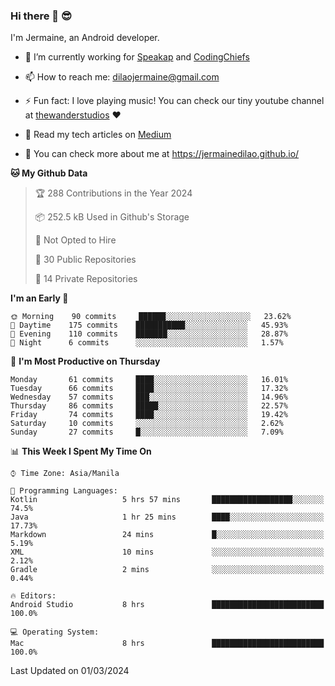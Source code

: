 ### Hi there 👋 😎
I'm Jermaine, an Android developer.

- 🔭 I’m currently working for [Speakap](https://www.speakap.com/) and [CodingChiefs](https://codingchiefs.com/en/)

- 📫 How to reach me: dilaojermaine@gmail.com

- ⚡ Fun fact: I love playing music! You can check our tiny youtube channel at [thewanderstudios](https://www.youtube.com/thewanderstudios) ♥️

- 📖 Read my tech articles on [Medium](https://jermainedilao.medium.com/)

- 👀 You can check more about me at https://jermainedilao.github.io/

<!--
**jermainedilao/jermainedilao** is a ✨ _special_ ✨ repository because its `README.md` (this file) appears on your GitHub profile.

Here are some ideas to get you started:

- 🔭 I’m currently working on ...
- 🌱 I’m currently learning ...
- 👯 I’m looking to collaborate on ...
- 🤔 I’m looking for help with ...
- 💬 Ask me about ...
- 📫 How to reach me: ...
- 😄 Pronouns: ...
- ⚡ Fun fact: ...
-->

<!--START_SECTION:waka-->
**🐱 My Github Data** 

> 🏆 288 Contributions in the Year 2024
 > 
> 📦 252.5 kB Used in Github's Storage 
 > 
> 🚫 Not Opted to Hire
 > 
> 📜 30 Public Repositories 
 > 
> 🔑 14 Private Repositories  
 > 
**I'm an Early 🐤** 

```text
🌞 Morning    90 commits     ██████░░░░░░░░░░░░░░░░░░░   23.62% 
🌆 Daytime    175 commits    ███████████░░░░░░░░░░░░░░   45.93% 
🌃 Evening    110 commits    ███████░░░░░░░░░░░░░░░░░░   28.87% 
🌙 Night      6 commits      ░░░░░░░░░░░░░░░░░░░░░░░░░   1.57%

```
📅 **I'm Most Productive on Thursday** 

```text
Monday       61 commits     ████░░░░░░░░░░░░░░░░░░░░░   16.01% 
Tuesday      66 commits     ████░░░░░░░░░░░░░░░░░░░░░   17.32% 
Wednesday    57 commits     ███░░░░░░░░░░░░░░░░░░░░░░   14.96% 
Thursday     86 commits     █████░░░░░░░░░░░░░░░░░░░░   22.57% 
Friday       74 commits     ████░░░░░░░░░░░░░░░░░░░░░   19.42% 
Saturday     10 commits     ░░░░░░░░░░░░░░░░░░░░░░░░░   2.62% 
Sunday       27 commits     █░░░░░░░░░░░░░░░░░░░░░░░░   7.09%

```


📊 **This Week I Spent My Time On** 

```text
⌚︎ Time Zone: Asia/Manila

💬 Programming Languages: 
Kotlin                   5 hrs 57 mins       ██████████████████░░░░░░░   74.5% 
Java                     1 hr 25 mins        ████░░░░░░░░░░░░░░░░░░░░░   17.73% 
Markdown                 24 mins             █░░░░░░░░░░░░░░░░░░░░░░░░   5.19% 
XML                      10 mins             ░░░░░░░░░░░░░░░░░░░░░░░░░   2.12% 
Gradle                   2 mins              ░░░░░░░░░░░░░░░░░░░░░░░░░   0.44%

🔥 Editors: 
Android Studio           8 hrs               █████████████████████████   100.0%

💻 Operating System: 
Mac                      8 hrs               █████████████████████████   100.0%

```


 Last Updated on 01/03/2024
<!--END_SECTION:waka-->
